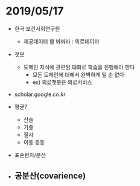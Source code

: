 # 2019/05/17

- 한국 보건사회연구원
  - 제공데이터 함 봐봐라 : 의료데이터

- 챗봇
  - 도메인 지식에 관련된 대화로 학습을 진행해야 한다
    - 모든 도메인에 대해서 완벽하게 될 순 없다
    - ex) 의료챗봇은 의료서비스
- scholar.google.co.kr



- 평균?
  - 산술
  - 가중
  - 절사
  - 이동 등등
- 표준편차/분산
- 공분산(covarience)
  - 